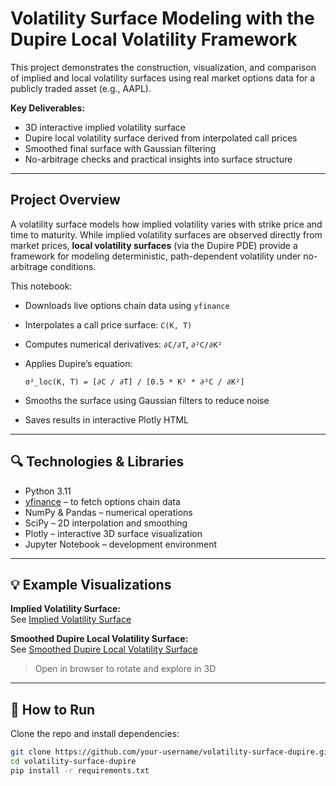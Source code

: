 # Volatility Surface Modeling with the Dupire Local Volatility Framework

This project demonstrates the construction, visualization, and comparison of implied and local volatility surfaces using real market options data for a publicly traded asset (e.g., AAPL).

**Key Deliverables:**
- 3D interactive implied volatility surface 
- Dupire local volatility surface derived from interpolated call prices
- Smoothed final surface with Gaussian filtering
- No-arbitrage checks and practical insights into surface structure

---

## Project Overview

A volatility surface models how implied volatility varies with strike price and time to maturity. While implied volatility surfaces are observed directly from market prices, **local volatility surfaces** (via the Dupire PDE) provide a framework for modeling deterministic, path-dependent volatility under no-arbitrage conditions.

This notebook:
- Downloads live options chain data using `yfinance`
- Interpolates a call price surface: `C(K, T)`
- Computes numerical derivatives: `∂C/∂T`, `∂²C/∂K²`

- Applies Dupire’s equation:
  
  `σ²_loc(K, T) = [∂C / ∂T] / [0.5 * K² * ∂²C / ∂K²]`


- Smooths the surface using Gaussian filters to reduce noise
- Saves results in interactive Plotly HTML

---

## 🔍 Technologies & Libraries

- Python 3.11
- [yfinance](https://github.com/ranaroussi/yfinance) – to fetch options chain data
- NumPy & Pandas – numerical operations
- SciPy – 2D interpolation and smoothing
- Plotly – interactive 3D surface visualization
- Jupyter Notebook – development environment

---

## 💡 Example Visualizations

**Implied Volatility Surface:**  
See [Implied Volatility Surface](https://wyatt-sheldon.github.io/Volatility-Surface-Dupire/implied_vol_surface.html)

**Smoothed Dupire Local Volatility Surface:**  
See [Smoothed Dupire Local Volatility Surface](https://wyatt-sheldon.github.io/Volatility-Surface-Dupire/smoothed_local_vol_surface.html)

> Open in browser to rotate and explore in 3D

---

## 🚀 How to Run

Clone the repo and install dependencies:

```bash
git clone https://github.com/your-username/volatility-surface-dupire.git
cd volatility-surface-dupire
pip install -r requirements.txt

